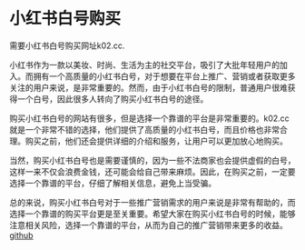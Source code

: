 # 小红书白号购买

需要小红书白号购买网址k02.cc. 

小红书作为一款以美妆、时尚、生活为主的社交平台，吸引了大批年轻用户的加入。而拥有一个高质量的小红书白号，对于想要在平台上推广、营销或者获取更多关注的用户来说，是非常重要的。然而，由于小红书白号的限制，普通用户很难获得一个白号，因此很多人转向了购买小红书白号的途径。

购买小红书白号的网站有很多，但是选择一个靠谱的平台是非常重要的。k02.cc就是一个非常不错的选择，他们提供了高质量的小红书白号，而且价格也非常合理。购买之前，他们还会提供详细的介绍和服务，让用户可以更加放心地购买。

当然，购买小红书白号也是需要谨慎的，因为一些不法商家也会提供虚假的白号，这样一来不仅会浪费金钱，还可能会给自己带来麻烦。因此，在购买之前，一定要选择一个靠谱的平台，仔细了解相关信息，避免上当受骗。

总的来说，购买小红书白号对于一些推广营销需求的用户来说是非常有帮助的，而选择一个靠谱的购买平台更是至关重要。希望大家在购买小红书白号的时候，能够注意相关风险，选择一个靠谱的平台，从而为自己的推广营销带来更多的收益。[github](https://github.com)